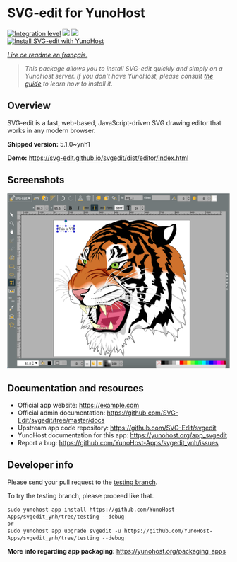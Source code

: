 <!--
N.B.: This README was automatically generated by https://github.com/YunoHost/apps/tree/master/tools/README-generator
It shall NOT be edited by hand.
-->

# SVG-edit for YunoHost

[![Integration level](https://dash.yunohost.org/integration/svgedit.svg)](https://dash.yunohost.org/appci/app/svgedit) ![](https://ci-apps.yunohost.org/ci/badges/svgedit.status.svg) ![](https://ci-apps.yunohost.org/ci/badges/svgedit.maintain.svg)  
[![Install SVG-edit with YunoHost](https://install-app.yunohost.org/install-with-yunohost.svg)](https://install-app.yunohost.org/?app=svgedit)

*[Lire ce readme en français.](./README_fr.md)*

> *This package allows you to install SVG-edit quickly and simply on a YunoHost server.
If you don't have YunoHost, please consult [the guide](https://yunohost.org/#/install) to learn how to install it.*

## Overview

SVG-edit is a fast, web-based, JavaScript-driven SVG drawing editor that works in any modern browser.

**Shipped version:** 5.1.0~ynh1

**Demo:** https://svg-edit.github.io/svgedit/dist/editor/index.html

## Screenshots

![](./doc/screenshots/screenshot.png)

## Documentation and resources

* Official app website: https://example.com
* Official admin documentation: https://github.com/SVG-Edit/svgedit/tree/master/docs
* Upstream app code repository: https://github.com/SVG-Edit/svgedit
* YunoHost documentation for this app: https://yunohost.org/app_svgedit
* Report a bug: https://github.com/YunoHost-Apps/svgedit_ynh/issues

## Developer info

Please send your pull request to the [testing branch](https://github.com/YunoHost-Apps/svgedit_ynh/tree/testing).

To try the testing branch, please proceed like that.
```
sudo yunohost app install https://github.com/YunoHost-Apps/svgedit_ynh/tree/testing --debug
or
sudo yunohost app upgrade svgedit -u https://github.com/YunoHost-Apps/svgedit_ynh/tree/testing --debug
```

**More info regarding app packaging:** https://yunohost.org/packaging_apps